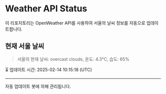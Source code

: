 
# Weather API Status

이 리포지토리는 OpenWeather API를 사용하여 서울의 날씨 정보를 자동으로 업데이트합니다.

## 현재 서울 날씨
> 서울의 현재 날씨: overcast clouds, 온도: 4.3°C, 습도: 65%

⏳ 업데이트 시간: 2025-02-14 10:15:18 (UTC)

---
자동 업데이트 봇에 의해 관리됩니다.
